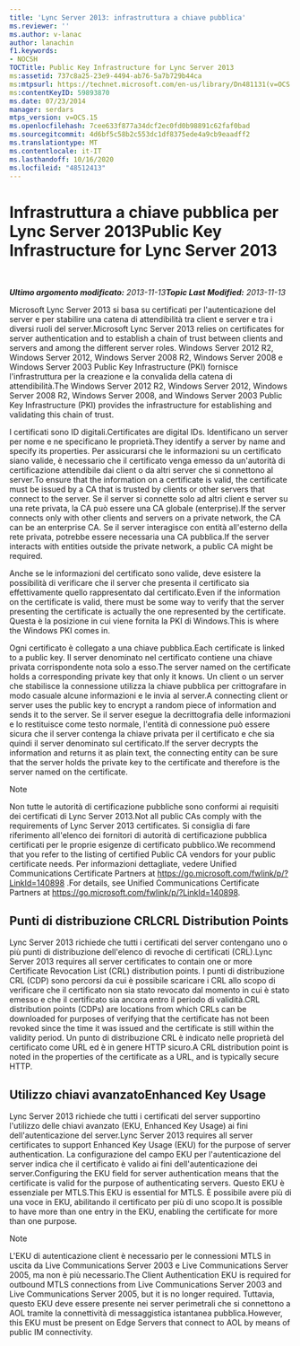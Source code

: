 ```yaml
---
title: 'Lync Server 2013: infrastruttura a chiave pubblica'
ms.reviewer: ''
ms.author: v-lanac
author: lanachin
f1.keywords:
- NOCSH
TOCTitle: Public Key Infrastructure for Lync Server 2013
ms:assetid: 737c8a25-23e9-4494-ab76-5a7b729b44ca
ms:mtpsurl: https://technet.microsoft.com/en-us/library/Dn481131(v=OCS.15)
ms:contentKeyID: 59893870
ms.date: 07/23/2014
manager: serdars
mtps_version: v=OCS.15
ms.openlocfilehash: 7cee633f877a34dcf2ec0fd0b98891c62faf0bad
ms.sourcegitcommit: 4d6bf5c58b2c553dc1df8375ede4a9cb9eaadff2
ms.translationtype: MT
ms.contentlocale: it-IT
ms.lasthandoff: 10/16/2020
ms.locfileid: "48512413"
---
```

# <a name="public-key-infrastructure-for-lync-server-2013"></a><span data-ttu-id="60bb9-102">Infrastruttura a chiave pubblica per Lync Server 2013</span><span class="sxs-lookup"><span data-stu-id="60bb9-102">Public Key Infrastructure for Lync Server 2013</span></span>

<div data-xmlns="http://www.w3.org/1999/xhtml">

<div class="topic" data-xmlns="http://www.w3.org/1999/xhtml" data-msxsl="urn:schemas-microsoft-com:xslt" data-cs="https://msdn.microsoft.com/">

<div data-asp="https://msdn2.microsoft.com/asp">



</div>

<div id="mainSection">

<div id="mainBody">

<span> </span>

<span data-ttu-id="60bb9-103">_**Ultimo argomento modificato:** 2013-11-13_</span><span class="sxs-lookup"><span data-stu-id="60bb9-103">_**Topic Last Modified:** 2013-11-13_</span></span>

<span data-ttu-id="60bb9-104">Microsoft Lync Server 2013 si basa su certificati per l'autenticazione del server e per stabilire una catena di attendibilità tra client e server e tra i diversi ruoli del server.</span><span class="sxs-lookup"><span data-stu-id="60bb9-104">Microsoft Lync Server 2013 relies on certificates for server authentication and to establish a chain of trust between clients and servers and among the different server roles.</span></span> <span data-ttu-id="60bb9-105">Windows Server 2012 R2, Windows Server 2012, Windows Server 2008 R2, Windows Server 2008 e Windows Server 2003 Public Key Infrastructure (PKI) fornisce l'infrastruttura per la creazione e la convalida della catena di attendibilità.</span><span class="sxs-lookup"><span data-stu-id="60bb9-105">The Windows Server 2012 R2, Windows Server 2012, Windows Server 2008 R2, Windows Server 2008, and Windows Server 2003 Public Key Infrastructure (PKI) provides the infrastructure for establishing and validating this chain of trust.</span></span>

<span data-ttu-id="60bb9-106">I certificati sono ID digitali.</span><span class="sxs-lookup"><span data-stu-id="60bb9-106">Certificates are digital IDs.</span></span> <span data-ttu-id="60bb9-107">Identificano un server per nome e ne specificano le proprietà.</span><span class="sxs-lookup"><span data-stu-id="60bb9-107">They identify a server by name and specify its properties.</span></span> <span data-ttu-id="60bb9-108">Per assicurarsi che le informazioni su un certificato siano valide, è necessario che il certificato venga emesso da un'autorità di certificazione attendibile dai client o da altri server che si connettono al server.</span><span class="sxs-lookup"><span data-stu-id="60bb9-108">To ensure that the information on a certificate is valid, the certificate must be issued by a CA that is trusted by clients or other servers that connect to the server.</span></span> <span data-ttu-id="60bb9-109">Se il server si connette solo ad altri client e server su una rete privata, la CA può essere una CA globale (enterprise).</span><span class="sxs-lookup"><span data-stu-id="60bb9-109">If the server connects only with other clients and servers on a private network, the CA can be an enterprise CA.</span></span> <span data-ttu-id="60bb9-110">Se il server interagisce con entità all'esterno della rete privata, potrebbe essere necessaria una CA pubblica.</span><span class="sxs-lookup"><span data-stu-id="60bb9-110">If the server interacts with entities outside the private network, a public CA might be required.</span></span>

<span data-ttu-id="60bb9-111">Anche se le informazioni del certificato sono valide, deve esistere la possibilità di verificare che il server che presenta il certificato sia effettivamente quello rappresentato dal certificato.</span><span class="sxs-lookup"><span data-stu-id="60bb9-111">Even if the information on the certificate is valid, there must be some way to verify that the server presenting the certificate is actually the one represented by the certificate.</span></span> <span data-ttu-id="60bb9-112">Questa è la posizione in cui viene fornita la PKI di Windows.</span><span class="sxs-lookup"><span data-stu-id="60bb9-112">This is where the Windows PKI comes in.</span></span>

<span data-ttu-id="60bb9-113">Ogni certificato è collegato a una chiave pubblica.</span><span class="sxs-lookup"><span data-stu-id="60bb9-113">Each certificate is linked to a public key.</span></span> <span data-ttu-id="60bb9-114">Il server denominato nel certificato contiene una chiave privata corrispondente nota solo a esso.</span><span class="sxs-lookup"><span data-stu-id="60bb9-114">The server named on the certificate holds a corresponding private key that only it knows.</span></span> <span data-ttu-id="60bb9-115">Un client o un server che stabilisce la connessione utilizza la chiave pubblica per crittografare in modo casuale alcune informazioni e le invia al server.</span><span class="sxs-lookup"><span data-stu-id="60bb9-115">A connecting client or server uses the public key to encrypt a random piece of information and sends it to the server.</span></span> <span data-ttu-id="60bb9-116">Se il server esegue la decrittografia delle informazioni e lo restituisce come testo normale, l'entità di connessione può essere sicura che il server contenga la chiave privata per il certificato e che sia quindi il server denominato sul certificato.</span><span class="sxs-lookup"><span data-stu-id="60bb9-116">If the server decrypts the information and returns it as plain text, the connecting entity can be sure that the server holds the private key to the certificate and therefore is the server named on the certificate.</span></span>

<div>


> [!NOTE]  
> <span data-ttu-id="60bb9-117">Non tutte le autorità di certificazione pubbliche sono conformi ai requisiti dei certificati di Lync Server 2013.</span><span class="sxs-lookup"><span data-stu-id="60bb9-117">Not all public CAs comply with the requirements of Lync Server 2013 certificates.</span></span> <span data-ttu-id="60bb9-118">Si consiglia di fare riferimento all'elenco dei fornitori di autorità di certificazione pubblica certificati per le proprie esigenze di certificato pubblico.</span><span class="sxs-lookup"><span data-stu-id="60bb9-118">We recommend that you refer to the listing of certified Public CA vendors for your public certificate needs.</span></span> <span data-ttu-id="60bb9-119">Per informazioni dettagliate, vedere Unified Communications Certificate Partners at <A href="https://go.microsoft.com/fwlink/p/?linkid=140898">https://go.microsoft.com/fwlink/p/?LinkId=140898</A> .</span><span class="sxs-lookup"><span data-stu-id="60bb9-119">For details, see Unified Communications Certificate Partners at <A href="https://go.microsoft.com/fwlink/p/?linkid=140898">https://go.microsoft.com/fwlink/p/?LinkId=140898</A>.</span></span>



</div>

<div>

## <a name="crl-distribution-points"></a><span data-ttu-id="60bb9-120">Punti di distribuzione CRL</span><span class="sxs-lookup"><span data-stu-id="60bb9-120">CRL Distribution Points</span></span>

<span data-ttu-id="60bb9-121">Lync Server 2013 richiede che tutti i certificati del server contengano uno o più punti di distribuzione dell'elenco di revoche di certificati (CRL).</span><span class="sxs-lookup"><span data-stu-id="60bb9-121">Lync Server 2013 requires all server certificates to contain one or more Certificate Revocation List (CRL) distribution points.</span></span> <span data-ttu-id="60bb9-122">I punti di distribuzione CRL (CDP) sono percorsi da cui è possibile scaricare i CRL allo scopo di verificare che il certificato non sia stato revocato dal momento in cui è stato emesso e che il certificato sia ancora entro il periodo di validità.</span><span class="sxs-lookup"><span data-stu-id="60bb9-122">CRL distribution points (CDPs) are locations from which CRLs can be downloaded for purposes of verifying that the certificate has not been revoked since the time it was issued and the certificate is still within the validity period.</span></span> <span data-ttu-id="60bb9-123">Un punto di distribuzione CRL è indicato nelle proprietà del certificato come URL ed è in genere HTTP sicuro.</span><span class="sxs-lookup"><span data-stu-id="60bb9-123">A CRL distribution point is noted in the properties of the certificate as a URL, and is typically secure HTTP.</span></span>

</div>

<div>

## <a name="enhanced-key-usage"></a><span data-ttu-id="60bb9-124">Utilizzo chiavi avanzato</span><span class="sxs-lookup"><span data-stu-id="60bb9-124">Enhanced Key Usage</span></span>

<span data-ttu-id="60bb9-125">Lync Server 2013 richiede che tutti i certificati del server supportino l'utilizzo delle chiavi avanzato (EKU, Enhanced Key Usage) ai fini dell'autenticazione del server.</span><span class="sxs-lookup"><span data-stu-id="60bb9-125">Lync Server 2013 requires all server certificates to support Enhanced Key Usage (EKU) for the purpose of server authentication.</span></span> <span data-ttu-id="60bb9-126">La configurazione del campo EKU per l'autenticazione del server indica che il certificato è valido ai fini dell'autenticazione dei server.</span><span class="sxs-lookup"><span data-stu-id="60bb9-126">Configuring the EKU field for server authentication means that the certificate is valid for the purpose of authenticating servers.</span></span> <span data-ttu-id="60bb9-127">Questo EKU è essenziale per MTLS.</span><span class="sxs-lookup"><span data-stu-id="60bb9-127">This EKU is essential for MTLS.</span></span> <span data-ttu-id="60bb9-128">È possibile avere più di una voce in EKU, abilitando il certificato per più di uno scopo.</span><span class="sxs-lookup"><span data-stu-id="60bb9-128">It is possible to have more than one entry in the EKU, enabling the certificate for more than one purpose.</span></span>

<div>


> [!NOTE]  
> <span data-ttu-id="60bb9-129">L'EKU di autenticazione client è necessario per le connessioni MTLS in uscita da Live Communications Server 2003 e Live Communications Server 2005, ma non è più necessario.</span><span class="sxs-lookup"><span data-stu-id="60bb9-129">The Client Authentication EKU is required for outbound MTLS connections from Live Communications Server 2003 and Live Communications Server 2005, but it is no longer required.</span></span> <span data-ttu-id="60bb9-130">Tuttavia, questo EKU deve essere presente nei server perimetrali che si connettono a AOL tramite la connettività di messaggistica istantanea pubblica.</span><span class="sxs-lookup"><span data-stu-id="60bb9-130">However, this EKU must be present on Edge Servers that connect to AOL by means of public IM connectivity.</span></span>



</div>

</div>

</div>

<span> </span>

</div>

</div>

</div>

